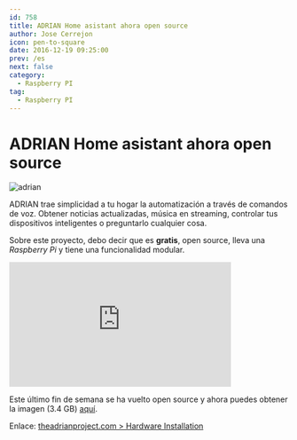```yaml
---
id: 758
title: ADRIAN Home asistant ahora open source
author: Jose Cerrejon
icon: pen-to-square
date: 2016-12-19 09:25:00
prev: /es
next: false
category:
  - Raspberry PI
tag:
  - Raspberry PI
---
```


# ADRIAN Home asistant ahora open source

![adrian](/images/2016/12/adrian.png)

ADRIAN trae simplicidad a tu hogar la automatización a través de comandos de voz. Obtener noticias actualizadas, música en streaming, controlar tus dispositivos inteligentes o preguntarlo cualquier cosa.

Sobre este proyecto, debo decir que es **gratis**, open source, lleva una *Raspberry Pi* y tiene una funcionalidad modular.

<iframe width="400" height="225" src="https://www.youtube.com/embed/XEnu-aotG2s?rel=0" frameborder="0" allowfullscreen></iframe>

Este último fin de semana se ha vuelto open source y ahora puedes obtener la imagen (3.4 GB) [aquí](http://www.theadrianproject.com/download).

Enlace: [theadrianproject.com > Hardware Installation ](http://www.theadrianproject.com/documentation/hardware-installation/)